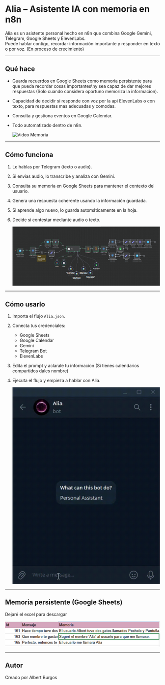 # Alia – Asistente IA con memoria en n8n

Alia es un asistente personal hecho en n8n que combina Google Gemini, Telegram, Google Sheets y ElevenLabs.  
Puede hablar contigo, recordar información importante y responder en texto o por voz.
(En proceso de crecimiento)

---

## Qué hace

- Guarda recuerdos en Google Sheets como memoria persistente para que pueda recordar cosas importantes\ny sea capaz de dar mejores respuestas (Solo cuando considera oportuno memoriza la informacion).  
- Capacidad de decidir si responde con voz por la api ElevenLabs o con texto, para respuestas mas adecuadas y comodas.  
- Consulta y gestiona eventos en Google Calendar.  
- Todo automatizado dentro de n8n.

   ![Video Memoria](imgs/video1.gif "")

---

## Cómo funciona

1. Le hablas por Telegram (texto o audio).  
2. Si envías audio, lo transcribe y analiza con Gemini.  
3. Consulta su memoria en Google Sheets para mantener el contexto del usuario.  
4. Genera una respuesta coherente usando la información guardada.  
5. Si aprende algo nuevo, lo guarda automáticamente en la hoja.
6. Decide si contestar mediante audio o texto.
   
   ![Imagen workflow](imgs/Captura1.PNG "")

---

## Cómo usarlo

1. Importa el flujo `Alia.json`.  
2. Conecta tus credenciales:
   - Google Sheets  
   - Google Calendar  
   - Gemini
   - Telegram Bot  
   - ElevenLabs  
3. Edita el prompt y aclarale tu informacion (Si tienes calendarios compartidos dales nombre)
4. Ejecuta el flujo y empieza a hablar con Alia.

   ![Video calendario](imgs/video2.gif "")

---

## Memoria persistente (Google Sheets)

Dejaré el excel para descargar

   ![Imagen sheets](imgs/Captura2.PNG "")

---

## Autor
Creado por Albert Burgos  

